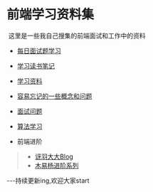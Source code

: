  #  前端学习资料集 #

  这里是一些我自己搜集的前端面试和工作中的资料
  
- [每日面试题学习](//github.com/LuoShengMen/StudyNotes/tree/master/DailyQuestion)

- [学习读书笔记](//github.com/LuoShengMen/StudyNotes/tree/master/readNotes)

- [学习资料](//github.com/LuoShengMen/StudyNotes/tree/master/learningMaterials/data.md)

- [容易忘记的一些概念和问题](//github.com/LuoShengMen/StudyNotes/blob/master/forgetQuestions/Questions.md)

- [面试问题](//github.com/LuoShengMen/StudyNotes/blob/master/InterviewQuestions/InterviewQuestions.md)

- [算法学习](https://github.com/LuoShengMen/StudyNotes/tree/master/algorithm)

- 前端进阶
 > * [讶羽大大Blog](https://github.com/mqyqingfeng/Blog)
 > * [木易杨进阶系列](https://github.com/yygmind/blog)
 
---持续更新ing,欢迎大家start
